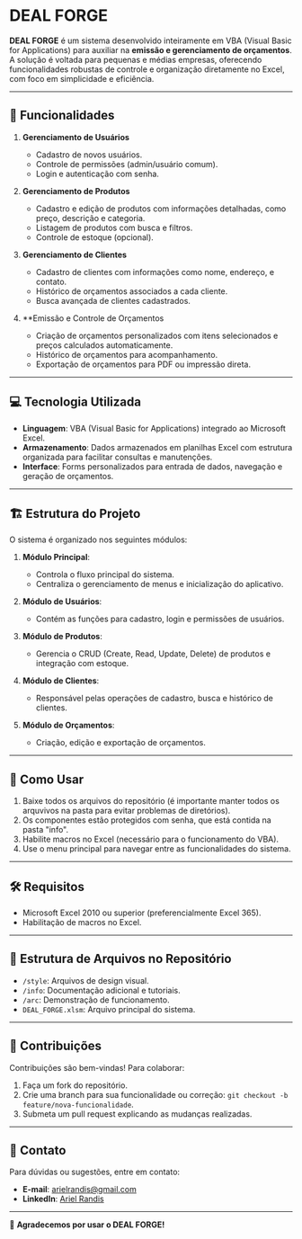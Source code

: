 # DEAL FORGE

**DEAL FORGE** é um sistema desenvolvido inteiramente em VBA (Visual Basic for Applications) para auxiliar na **emissão e gerenciamento de orçamentos**. A solução é voltada para pequenas e médias empresas, oferecendo funcionalidades robustas de controle e organização diretamente no Excel, com foco em simplicidade e eficiência.

---

## 🎯 **Funcionalidades**

1. **Gerenciamento de Usuários**
   - Cadastro de novos usuários.
   - Controle de permissões (admin/usuário comum).
   - Login e autenticação com senha.

2. **Gerenciamento de Produtos**
   - Cadastro e edição de produtos com informações detalhadas, como preço, descrição e categoria.
   - Listagem de produtos com busca e filtros.
   - Controle de estoque (opcional).

3. **Gerenciamento de Clientes**
   - Cadastro de clientes com informações como nome, endereço, e contato.
   - Histórico de orçamentos associados a cada cliente.
   - Busca avançada de clientes cadastrados.

4. **Emissão e Controle de Orçamentos
   - Criação de orçamentos personalizados com itens selecionados e preços calculados automaticamente.
   - Histórico de orçamentos para acompanhamento.
   - Exportação de orçamentos para PDF ou impressão direta.

---

## 💻 **Tecnologia Utilizada**

- **Linguagem**: VBA (Visual Basic for Applications) integrado ao Microsoft Excel.
- **Armazenamento**: Dados armazenados em planilhas Excel com estrutura organizada para facilitar consultas e manutenções.
- **Interface**: Forms personalizados para entrada de dados, navegação e geração de orçamentos.

---

## 🏗️ **Estrutura do Projeto**

O sistema é organizado nos seguintes módulos:

1. **Módulo Principal**:
   - Controla o fluxo principal do sistema.
   - Centraliza o gerenciamento de menus e inicialização do aplicativo.

2. **Módulo de Usuários**:
   - Contém as funções para cadastro, login e permissões de usuários.

3. **Módulo de Produtos**:
   - Gerencia o CRUD (Create, Read, Update, Delete) de produtos e integração com estoque.

4. **Módulo de Clientes**:
   - Responsável pelas operações de cadastro, busca e histórico de clientes.

5. **Módulo de Orçamentos**:
   - Criação, edição e exportação de orçamentos.

---

## 🚀 **Como Usar**

1. Baixe todos os arquivos do repositório (é importante manter todos os arquvivos na pasta para evitar problemas de diretórios).
2. Os componentes estão protegidos com senha, que está contida na pasta "info".
3. Habilite macros no Excel (necessário para o funcionamento do VBA).
4. Use o menu principal para navegar entre as funcionalidades do sistema.

---

## 🛠️ **Requisitos**

- Microsoft Excel 2010 ou superior (preferencialmente Excel 365).
- Habilitação de macros no Excel.

---

## 📂 **Estrutura de Arquivos no Repositório**

- `/style`: Arquivos de design visual.
- `/info`: Documentação adicional e tutoriais.
- `/arc`: Demonstração de funcionamento.
- `DEAL_FORGE.xlsm`: Arquivo principal do sistema.

---

## 🤝 **Contribuições**

Contribuições são bem-vindas! Para colaborar:
1. Faça um fork do repositório.
2. Crie uma branch para sua funcionalidade ou correção: `git checkout -b feature/nova-funcionalidade`.
3. Submeta um pull request explicando as mudanças realizadas.

---

## 📧 **Contato**

Para dúvidas ou sugestões, entre em contato:
- **E-mail**: [arielrandis@gmail.com](mailto:arielrandis@gmail.com)
- **LinkedIn**: [Ariel Randis](https://www.linkedin.com/in/ariel-randis-b5036b322/)

---

🎉 **Agradecemos por usar o DEAL FORGE!**
